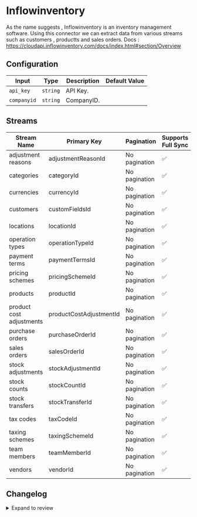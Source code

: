 # Inflowinventory
As the name suggests , Inflowinventory is an inventory management software.
Using this connector we can extract data from various streams such as customers , productts and sales orders.
Docs : https://cloudapi.inflowinventory.com/docs/index.html#section/Overview

## Configuration

| Input | Type | Description | Default Value |
|-------|------|-------------|---------------|
| `api_key` | `string` | API Key.  |  |
| `companyid` | `string` | CompanyID.  |  |

## Streams
| Stream Name | Primary Key | Pagination | Supports Full Sync | Supports Incremental |
|-------------|-------------|------------|---------------------|----------------------|
| adjustment reasons | adjustmentReasonId | No pagination | ✅ |  ❌  |
| categories | categoryId | No pagination | ✅ |  ❌  |
| currencies | currencyId | No pagination | ✅ |  ❌  |
| customers | customFieldsId | No pagination | ✅ |  ❌  |
| locations | locationId | No pagination | ✅ |  ❌  |
| operation types | operationTypeId | No pagination | ✅ |  ❌  |
| payment terms | paymentTermsId | No pagination | ✅ |  ❌  |
| pricing schemes | pricingSchemeId | No pagination | ✅ |  ❌  |
| products | productId | No pagination | ✅ |  ❌  |
| product cost adjustments | productCostAdjustmentId | No pagination | ✅ |  ❌  |
| purchase orders | purchaseOrderId | No pagination | ✅ |  ❌  |
| sales orders | salesOrderId | No pagination | ✅ |  ❌  |
| stock adjustments | stockAdjustmentId | No pagination | ✅ |  ❌  |
| stock counts | stockCountId | No pagination | ✅ |  ❌  |
| stock transfers | stockTransferId | No pagination | ✅ |  ❌  |
| tax codes | taxCodeId | No pagination | ✅ |  ❌  |
| taxing schemes | taxingSchemeId | No pagination | ✅ |  ❌  |
| team members | teamMemberId | No pagination | ✅ |  ❌  |
| vendors | vendorId | No pagination | ✅ |  ❌  |

## Changelog

<details>
  <summary>Expand to review</summary>

| Version          | Date              | Pull Request | Subject        |
|------------------|-------------------|--------------|----------------|
| 0.0.36 | 2025-10-14 | [67930](https://github.com/airbytehq/airbyte/pull/67930) | Update dependencies |
| 0.0.35 | 2025-10-07 | [67356](https://github.com/airbytehq/airbyte/pull/67356) | Update dependencies |
| 0.0.34 | 2025-09-30 | [66785](https://github.com/airbytehq/airbyte/pull/66785) | Update dependencies |
| 0.0.33 | 2025-09-09 | [66048](https://github.com/airbytehq/airbyte/pull/66048) | Update dependencies |
| 0.0.32 | 2025-08-23 | [65342](https://github.com/airbytehq/airbyte/pull/65342) | Update dependencies |
| 0.0.31 | 2025-08-09 | [64597](https://github.com/airbytehq/airbyte/pull/64597) | Update dependencies |
| 0.0.30 | 2025-08-02 | [64181](https://github.com/airbytehq/airbyte/pull/64181) | Update dependencies |
| 0.0.29 | 2025-07-26 | [63818](https://github.com/airbytehq/airbyte/pull/63818) | Update dependencies |
| 0.0.28 | 2025-07-19 | [63506](https://github.com/airbytehq/airbyte/pull/63506) | Update dependencies |
| 0.0.27 | 2025-07-12 | [63117](https://github.com/airbytehq/airbyte/pull/63117) | Update dependencies |
| 0.0.26 | 2025-07-05 | [62656](https://github.com/airbytehq/airbyte/pull/62656) | Update dependencies |
| 0.0.25 | 2025-06-21 | [61845](https://github.com/airbytehq/airbyte/pull/61845) | Update dependencies |
| 0.0.24 | 2025-06-14 | [61133](https://github.com/airbytehq/airbyte/pull/61133) | Update dependencies |
| 0.0.23 | 2025-05-24 | [60698](https://github.com/airbytehq/airbyte/pull/60698) | Update dependencies |
| 0.0.22 | 2025-05-10 | [59790](https://github.com/airbytehq/airbyte/pull/59790) | Update dependencies |
| 0.0.21 | 2025-05-03 | [59234](https://github.com/airbytehq/airbyte/pull/59234) | Update dependencies |
| 0.0.20 | 2025-04-26 | [58778](https://github.com/airbytehq/airbyte/pull/58778) | Update dependencies |
| 0.0.19 | 2025-04-19 | [58165](https://github.com/airbytehq/airbyte/pull/58165) | Update dependencies |
| 0.0.18 | 2025-04-12 | [57691](https://github.com/airbytehq/airbyte/pull/57691) | Update dependencies |
| 0.0.17 | 2025-04-05 | [57088](https://github.com/airbytehq/airbyte/pull/57088) | Update dependencies |
| 0.0.16 | 2025-03-29 | [56707](https://github.com/airbytehq/airbyte/pull/56707) | Update dependencies |
| 0.0.15 | 2025-03-22 | [56073](https://github.com/airbytehq/airbyte/pull/56073) | Update dependencies |
| 0.0.14 | 2025-03-08 | [55437](https://github.com/airbytehq/airbyte/pull/55437) | Update dependencies |
| 0.0.13 | 2025-03-01 | [54750](https://github.com/airbytehq/airbyte/pull/54750) | Update dependencies |
| 0.0.12 | 2025-02-22 | [54311](https://github.com/airbytehq/airbyte/pull/54311) | Update dependencies |
| 0.0.11 | 2025-02-15 | [53796](https://github.com/airbytehq/airbyte/pull/53796) | Update dependencies |
| 0.0.10 | 2025-02-08 | [53296](https://github.com/airbytehq/airbyte/pull/53296) | Update dependencies |
| 0.0.9 | 2025-02-01 | [52746](https://github.com/airbytehq/airbyte/pull/52746) | Update dependencies |
| 0.0.8 | 2025-01-25 | [52288](https://github.com/airbytehq/airbyte/pull/52288) | Update dependencies |
| 0.0.7 | 2025-01-18 | [51823](https://github.com/airbytehq/airbyte/pull/51823) | Update dependencies |
| 0.0.6 | 2025-01-11 | [51200](https://github.com/airbytehq/airbyte/pull/51200) | Update dependencies |
| 0.0.5 | 2024-12-28 | [50660](https://github.com/airbytehq/airbyte/pull/50660) | Update dependencies |
| 0.0.4 | 2024-12-21 | [50082](https://github.com/airbytehq/airbyte/pull/50082) | Update dependencies |
| 0.0.3 | 2024-12-14 | [49633](https://github.com/airbytehq/airbyte/pull/49633) | Update dependencies |
| 0.0.2 | 2024-12-12 | [48961](https://github.com/airbytehq/airbyte/pull/48961) | Update dependencies |
| 0.0.1 | 2024-10-29 | | Initial release by [@ombhardwajj](https://github.com/ombhardwajj) via Connector Builder |

</details>
